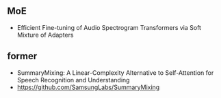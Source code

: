 ## MoE
- Efficient Fine-tuning of Audio Spectrogram Transformers via Soft Mixture of Adapters
## former
- SummaryMixing: A Linear-Complexity Alternative to Self-Attention for Speech Recognition and Understanding
- https://github.com/SamsungLabs/SummaryMixing
